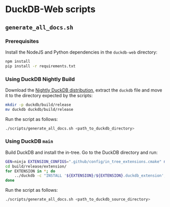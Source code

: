 # DuckDB-Web scripts

## `generate_all_docs.sh`

### Prerequisites

Install the NodeJS and Python dependencies in the `duckdb-web` directory:

```bash
npm install
pip install -r requirements.txt
```

### Using DuckDB Nightly Build

Download the [Nightly DuckDB distribution](https://duckdb.org/docs/installation/?version=main), extract the `duckdb` file and move it to the directory expected by the scripts:

```bash
mkdir -p duckdb/build/release
mv duckdb duckdb/build/release
```

Run the script as follows:

```bash
./scripts/generate_all_docs.sh <path_to_duckdb_directory>
```

### Using DuckDB `main`

Build DuckDB and install the in-tree. Go to the DuckDB directory and run:

```bash
GEN=ninja EXTENSION_CONFIGS=".github/config/in_tree_extensions.cmake" make
cd build/release/extension/
for EXTENSION in *; do
    ../duckdb -c "INSTALL '${EXTENSION}/${EXTENSION}.duckdb_extension';"
done
```

Run the script as follows:

```bash
./scripts/generate_all_docs.sh <path_to_duckdb_source_directory>
```

